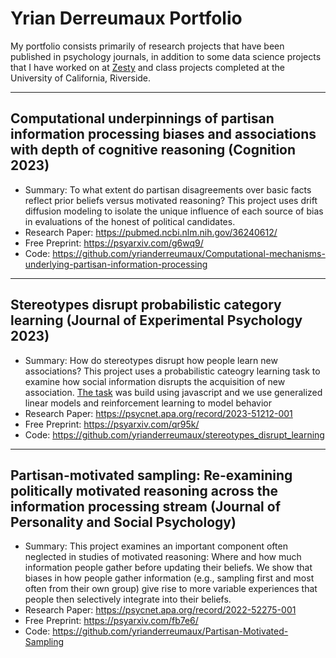 # **Yrian Derreumaux Portfolio**

My portfolio consists primarily of research projects that have been published in psychology journals, in addition to some data science projects that I have worked on at [Zesty](https://www.getzesty.app/) and class projects completed at the University of California, Riverside. 

---
## Computational underpinnings of partisan information processing biases and associations with depth of cognitive reasoning (Cognition 2023)
* Summary: To what extent do partisan disagreements over basic facts reflect prior beliefs versus motivated reasoning? This project uses drift diffusion modeling to isolate the unique influence of each source of bias in evaluations of the honest of political candidates.
* Research Paper: https://pubmed.ncbi.nlm.nih.gov/36240612/
* Free Preprint: https://psyarxiv.com/g6wq9/
* Code: https://github.com/yrianderreumaux/Computational-mechanisms-underlying-partisan-information-processing

---
## Stereotypes disrupt probabilistic category learning (Journal of Experimental Psychology 2023)
* Summary: How do stereotypes disrupt how people learn new associations? This project uses a probabilistic cateogry learning task to examine how social information disrupts the acquisition of new association. [The task](https://github.com/yrianderreumaux/JS-Prediction-Task) was build using javascript and we use generalized linear models and reinforcement learning to model behavior
* Research Paper: https://psycnet.apa.org/record/2023-51212-001
* Free Preprint: https://psyarxiv.com/qr95k/
* Code: https://github.com/yrianderreumaux/stereotypes_disrupt_learning

---
## Partisan-motivated sampling: Re-examining politically motivated reasoning across the information processing stream (Journal of Personality and Social Psychology)
* Summary: This project examines an important component often neglected in studies of motivated reasoning: Where and how much information people gather before updating their beliefs. We show that biases in how people gather information (e.g., sampling first and most often from their own group) give rise to more variable experiences that people then selectively integrate into their beliefs.
* Research Paper: https://psycnet.apa.org/record/2022-52275-001
* Free Preprint: https://psyarxiv.com/fb7e6/
* Code: https://github.com/yrianderreumaux/Partisan-Motivated-Sampling
